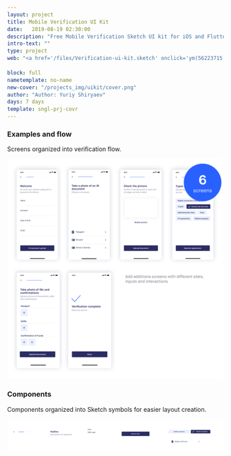 ```yaml
---
layout: project
title: Mobile Verification UI Kit
date:   2019-08-19 02:30:00
description: "Free Mobile Verification Sketch UI kit for iOS and Flutter"
intro-text: ""
type: project
web: "<a href='/files/Verification-ui-kit.sketch' onclick='ym(56223715, 'reachGoal', 'uikit'); return true;'>Download for Free</a>"

block: full
nametemplate: no-name
new-cover: "/projects_img/uikit/cover.png"
author: "Author: Yuriy Shiryaev"
days: 7 days
template: sngl-prj-covr
---
```




### Examples and flow

Screens organized into verification flow.

<span class="p1000">![](/projects_img/uikit/screens.png)</span>

### Components

Components organized into Sketch symbols for easier layout creation.

<span class="p1000">![](/projects_img/uikit/components.png)</span>

